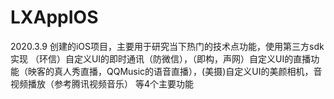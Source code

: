 # LXAppIOS
2020.3.9 创建的iOS项目，主要用于研究当下热门的技术点功能，使用第三方sdk实现 （环信）自定义UI的即时通讯（防微信），（即构，声网）自定义UI的直播功能（映客的真人秀直播，QQMusic的语音直播），(美摄)自定义UI的美颜相机，音视频播放（参考腾讯视频音乐） 等4个主要功能

